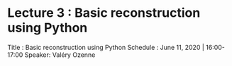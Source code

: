 # Lecture 3 : Basic reconstruction using Python

Title : Basic reconstruction using Python
Schedule : June 11, 2020 | 16:00-17:00 
Speaker: Valéry Ozenne
